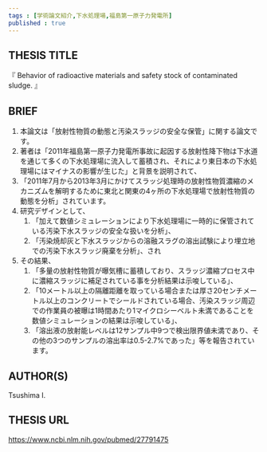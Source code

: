 ```yaml
---
tags : [学術論文紹介,下水処理場,福島第一原子力発電所] 
published : true
---
```


## THESIS TITLE
『
Behavior of radioactive materials and safety stock of contaminated sludge.
』
  
## BRIEF

1. 本論文は「放射性物質の動態と汚染スラッジの安全な保管」に関する論文です。
1. 著者は「2011年福島第一原子力発電所事故に起因する放射性降下物は下水道を通じて多くの下水処理場に流入して蓄積され、それにより東日本の下水処理場にはマイナスの影響が生じた」と背景を説明されて、
1. 「2011年7月から2013年3月にかけてスラッジ処理時の放射性物質濃縮のメカニズムを解明するために東北と関東の4ヶ所の下水処理場で放射性物質の動態を分析」されています。
1. 研究デザインとして、
	1. 「加えて数値シミュレーションにより下水処理場に一時的に保管されている汚染下水スラッジの安全な扱いを分析」、
	1. 「汚染焼却灰と下水スラッジからの溶融スラグの溶出試験により埋立地での汚染下水スラッジ廃棄を分析」、され
1. その結果、
	1. 「多量の放射性物質が曝気槽に蓄積しており、スラッジ濃縮プロセス中に濃縮スラッジに補足されている事を分析結果は示唆している」、
	1. 「10メートル以上の隔離距離を取っている場合または厚さ20センチメートル以上のコンクリートでシールドされている場合、汚染スラッジ周辺での作業員の被曝は1時間あたり1マイクロシーベルト未満であることを数値シミュレーションの結果は示唆している」、
	1. 「溶出液の放射能レベルは12サンプル中9つで検出限界値未満であり、その他の3つのサンプルの溶出率は0.5-2.7%であった」等を報告されています。







## AUTHOR(S)

Tsushima I.

## THESIS URL
[
https://www.ncbi.nlm.nih.gov/pubmed/27791475
](
https://www.ncbi.nlm.nih.gov/pubmed/27791475
)